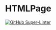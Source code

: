# HTMLPage

[![GitHub Super-Linter](https://github.com/SHH-ICS/html-page-ThatcherReidel/workflows/Lint%20Code%20Base/badge.svg)](https://github.com/marketplace/actions/super-linter)

